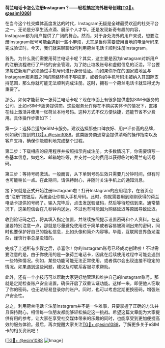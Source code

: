 **荷兰电话卡怎么注册Instagram？——轻松搞定海外账号创建[[TG💪+ @esim1088](https://t.me/s/esim1088)]**

在当今这个社交媒体高度发达的时代，Instagram无疑是全球最受欢迎的社交平台之一。无论是分享生活点滴、展示个人才华，还是发现新奇有趣的内容，Instagram都为用户提供了广阔的舞台。然而，对于身处海外的用户来说，想要注册Instagram账号可能会遇到一些小麻烦，尤其是当你需要使用当地的电话号码来完成验证时。今天，我们就来聊聊如何利用荷兰电话卡顺利注册Instagram。

首先，为什么我们需要用荷兰电话卡呢？其实，这主要是因为Instagram对新用户的注册流程进行了严格的安全管理。为了防止垃圾账号和虚假信息的泛滥，平台要求每位新用户必须通过手机号码进行身份验证。而如果你所在的国家或地区与Instagram服务器之间的网络环境不够稳定，或者你的手机号码未被纳入其国际支持范围，那么你就可能无法顺利完成注册。这时，拥有一个荷兰电话卡就显得尤为重要了。

那么，如何才能获取一张荷兰电话卡呢？现在市面上有很多提供虚拟SIM卡服务的公司，比如eSIM卡服务提供商。这些服务允许你在不购买实体卡的情况下，直接在线上激活并使用一张荷兰本地号码。这种方式不仅方便快捷，还能节省不少费用。具体操作步骤如下：

第一步：选择合适的eSIM卡服务。建议选择那些口碑良好、用户评价高的品牌，例如我们提到的[TG💪+ @esim1088](https://t.me/s/esim1088)。这类服务商通常会提供清晰的操作指南以及客户支持，确保你能顺利地完成整个过程。

第二步：下载相应的应用程序并按照指示完成注册。大多数情况下，你需要填写一些基本信息，如姓名、邮箱地址等，并支付一定的费用以获得临时的荷兰电话号码。

第三步：等待号码激活。一般而言，从下单到号码生效只需要几分钟时间，但有时也可能稍长一点。在此期间，请保持耐心，并随时关注手机上的通知消息。

接下来就是正式开始注册Instagram啦！打开Instagram的应用程序，在首页点击“注册”按钮后，系统会让你输入手机号码。此时，你就需要用到刚刚获得的荷兰电话卡提供的号码了。输入完毕后，点击发送验证码，然后等待短信到来。通常情况下，这条短信会在几秒钟内送达，不过也有可能因为网络延迟等原因导致延迟。

收到验证码之后，将其填入指定位置，并继续按照提示设置密码和个人资料。在这里要特别注意一点，那就是尽量避免使用过于简单或者容易被猜测出来的密码，同时也要保护好自己的隐私信息，比如头像和简介内容等。毕竟，互联网世界鱼龙混杂，谨慎行事总是没错的。

完成了上述所有步骤之后，恭喜你！你的Instagram账号已经成功创建啦！不过需要注意的是，由于你使用的是一张荷兰电话卡，因此在后续使用过程中可能会遇到一些特殊情况。例如，某些功能可能无法正常使用，或者偶尔会出现连接不稳定的情况。如果遇到这些问题，建议及时联系客服寻求帮助。

此外，还有一个小技巧可以帮助大家更好地管理和维护自己的Instagram账号。那就是定期检查账户安全设置，确保开启了双重认证功能。这样一来，即便他人窃取了你的密码，也无法轻易登录你的账户。同时，也可以考虑定期更换密码，增强账户安全性。

总之，利用荷兰电话卡注册Instagram并不是一件难事，只要掌握了正确的方法并且保持耐心，相信每一位朋友都能够轻松搞定这一挑战。希望这篇文章能为大家提供有用的参考，让大家在享受社交媒体带来的乐趣的同时，也能享受到更加便捷高效的服务体验。最后，再次提醒大家关注[TG💪+ @esim1088](https://t.me/s/esim1088)，了解更多关于eSIM卡的相关资讯吧！

[[TG💪+ @esim1088](https://t.me/s/esim1088) ![Image](https://i.postimg.cc/4NQfJmqS/Snipaste-2025-05-13-00-14-12.png)]